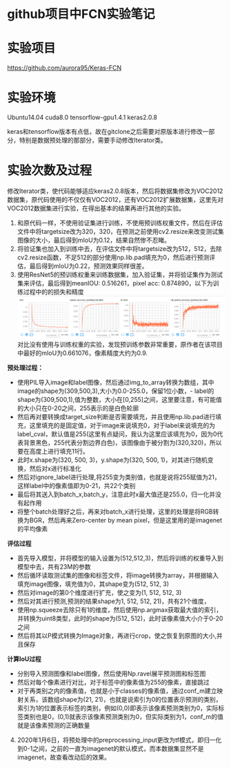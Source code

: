 # github项目中FCN实验笔记

# 实验项目
https://github.com/aurora95/Keras-FCN

# 实验环境
Ubuntu14.04
cuda8.0
tensorflow-gpu1.4.1
keras2.0.8

keras和tensorflow版本有点低，故在gitclone之后需要对原版本进行修改一部分，特别是数据预处理的那部分，需要手动修改Iterator类。
# 实验次数及过程
修改Iterator类，使代码能够适应keras2.0.8版本，然后将数据集修改为VOC2012数据集，原代码使用的不仅仅有VOC2012，还有VOC2012扩展数据集，这里先对VOC2012数据集进行实验，在得出基本的结果再进行其他的实验。
1. 和原代码一样，不使用验证集进行训练，不使用预训练权重文件，然后在评估文件中将targetsize改为320，320，在预测之前使用cv2.resize来改变测试集图像的大小，最后得到mIoU为0.12，结果自然惨不忍睹。
2. 将验证集也加入到训练中去，在评估文件中将targetsize改为512，512，去除cv2.resize函数，不足512的部分使用np.lib.pad填充为0，然后进行预测评估，最后得到mIoU为0.22，预测效果同样很差。
3. 使用ResNet5的预训练权重来训练数据集，加入验证集，并将验证集作为测试集来评估，最后得到meanIOU: 0.516261，pixel acc: 0.874890，以下为训练过程中的的损失和精度
   ![训练过程的损失和精度](./image/2020-01-02-09-39-15.png)
对比没有使用与训练权重的实验，发现预训练参数非常重要，原作者在该项目中最好的mIoU为0.661076，像素精度大约为0.9.

**预处理过程：**
- 使用PIL导入image和label图像，然后通过img_to_array转换为数组，其中image的shape为(309,500,3),大小为0.0-255.0，保留1位小数，- label的shape为(309,500,1),值为整数，大小在[0,255]之间，这里要注意，有可能值的大小只在0-20之间，255表示的是白色轮廓
- 然后再对要转换成target_size判断是否需要填充，并且使用np.lib.pad进行填充，这里填充的是固定值，对于image来说填充0，对于label来说填充的为label_cval，默认值是255(这里有点疑问，我认为这里应该填充为0，因为0代表背景黑色，255代表分割边界白色)，该图像由于被分割为(320,320)，所以要在高度上进行填充11行。
- 此时x.shape为(320, 500, 3)，y.shape为(320, 500, 1)，对其进行随机变换，然后对x进行标准化
- 然后对ignore_label进行处理,将255变为类别值，也就是说将255赋值为21，这样label中的像素值即为0-21，共22个类别
- 最后将其送入到batch_x,batch_y，注意此时x最大值还是255.0，归一化并没有起作用
- 将整个batch处理好之后，再来对batch_x进行处理，这里的处理是将RGB转换为BGR，然后再来Zero-center by mean pixel，但是这里用的是imagenet的平均像素

**评估过程**
- 首先导入模型，并将模型的输入设置为(512,512,3)，然后将训练的权重导入到模型中去，共有23M的参数
- 然后循环读取测试集的图像和标签文件，将image转换为array，并根据输入填充image图像，填充值为0，其shape变为(512, 512, 3)
- 然后对image的第0个维度进行扩充，使之变为(1, 512, 512, 3)
- 然后对其进行预测,预测的结果shape为1, 512, 512, 21)，共有21个维度，
- 使用np.squeeze去除只有1的维度，然后使用np.argmax获取最大值的索引，并转换为uint8类型，此时的shape为(512, 512)，此时该像素值大小介于0-20之间
- 然后将其以P模式转换为Image对象，再进行crop，使之恢复到原图的大小,并且保存
  
**计算IoU过程**
- 分别导入预测图像和label图像，然后使用Np.ravel展平预测图和标签图
- 然后对每个像素进行对比，对于标签中的像素值为255的像素，直接跳过
- 对于再类别之内的像素值，也就是小于classes的像素值，通过conf_m建立映射关系，该数组shape为(21, 21)，也就是说索引为0的位置表示预测的类别，索引为1的位置表示标签的类别，例如(0,0)即表示该像素预测类别为0，实际标签类别也是0，(0,1)就表示该像素预测类别为0，但实际类别为1，conf_m的值就是该像素预测的正确数量


4. 2020年1月6日，将预处理中的preprocessing_input更改为tf模式，即归一化到0-1之间，之前的一直为imagenet的默认模式，而本数据集显然不是imagenet，故查看改动后的效果。